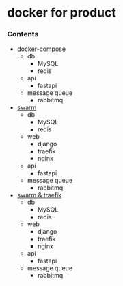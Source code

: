 # docker for product


### Contents
- [docker-compose]()
	- db
	  - MySQL
      - redis
	- api
	  - fastapi
	- message queue
	  - rabbitmq
- [swarm]()
	- db
	  - MySQL
      - redis
	- web
      - django
      - traefik
      - nginx
	- api
	  - fastapi
	- message queue
	  - rabbitmq
- [swarm & traefik]()
	- db
	  - MySQL
      - redis
	- web
      - django
      - traefik
      - nginx
	- api
	  - fastapi
	- message queue
	  - rabbitmq
